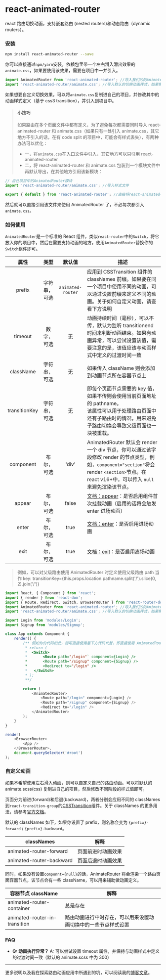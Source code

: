 # react-animated-router

react 路由切换动画，支持嵌套路由 (nested routers)和动态路由（dynamic routers）。

### 安装

```bash
npm install react-animated-router --save
```

你可以直接通过`npm/yarn`安装，依赖包里带一个左右滑入滑出效果的`animate.css`，如果要使用该效果，需要在项目中一并引入。

```javascript
import AnimatedRouter from 'react-animated-router'; //导入我们的的AnimatedRouter组件
import 'react-animated-router/animate.css'; //导入默认的切换动画样式，如果需要其它切换样式，可以导入自己的动画样式定义文件
```

如果想要自定义切换效果，可以将`animate.css`复制进自己的项目，并修改其中的动画样式定义（基于 css3 transition），并引入到项目中。

> #### 小技巧
>
> 如果路由在多个页面文件中都有定义，为了避免每次都需要同时导入 react-animated-router 和 animate.css（如果只有一处引入 animate.css，其它地方不引入的话，在有 code split 的项目中，可能会有样式丢失），有两种办法可以优化：
>
> *   一，将`animate.css`在入口文件中引入，其它地方可以只引用 react-animated-router
> *   二，将 react-animated-router 和 animate.css 包装到一个模块文件中再默认导出，在其他地方引用该新模块：

```javascript
// 自己项目中的AnimatedRouter模块
import 'react-animated-router/animate.css'; //导入样式文件

export { default } from 'react-animated-router'; //直接将react-animated-route作为默认导出
```

然后就可以直接引用该文件来使用 AnimatedRouter 了，不必每次都引入`animate.css`。

### 如何使用

`AnimatedRouter`是一个标准的 React 组件，类似`react-router`中的`Switch`，将它放入你的项目中，然后在需要支持动画的地方，使用`AnimatedRouter`替换你的`Switch`组件即可。

|     属性      |     类型     |      默认值       | 描述                                                                                                                                                                                            |
| :-----------: | :----------: | :---------------: | ----------------------------------------------------------------------------------------------------------------------------------------------------------------------------------------------- |
|    prefix     | 字符串，可选 | `animated-router` | 应用到 CSSTransition 组件的 classNames 前缀。如果要在同一个项目中使用不同的动画，可以通过设置前缀来定义不同的动画。关于如何自定义动画，请查看下方说明                                           |
|    timeout    |  数字，可选  |        无         | 动画持续时间（毫秒），可以不传，默认为监听 transitionend 时间来判断动画结束。如果有动画异常，可以尝试设置该值，需要注意的是，该值应该与动画样式中定义的过渡时间一致                             |
|   className   | 字符串，可选 |        无         | 如果传入 className 则会添加到动画节点所在容器节点上                                                                                                                                             |
| transitionKey | 字符串，可选 |        无         | 即每个页面节点需要的 key 值，如果不传则会使用当前页面地址的 pathname。<br/>该属性可以用于处理路由页面中还有子路由时的情况，用来避免子路由切换会导致父级页面也一块被重载。                       |
|   component   |  布尔，可选  |       'div'       | AnimatedRouter 默认会 render 一个 div 节点，你可以通过该字段修改 render 的节点类型，例如，`component="section"`将会 render `<section>`节点。在 react v16+中，可以传入 `null` 来避免渲染该节点。 |
|    appear     |  布尔，可选  |       false       | [文档：appear](http://reactcommunity.org/react-transition-group/transition-group#TransitionGroup-prop-appear)：是否启用组件首次挂载动画（启用的话将会触发 enter 进场动画）                      |
|     enter     |  布尔，可选  |       true        | [文档：enter](http://reactcommunity.org/react-transition-group/transition-group#TransitionGroup-prop-enter)：是否启用进场动画                                                                   |
|     exit      |  布尔，可选  |       true        | [文档：exit](http://reactcommunity.org/react-transition-group/transition-group#TransitionGroup-prop-exit)：是否启用离场动画                                                                     |

> 例如，可以对父级路由使用 AnimatedRouter 时定义使用父级路由 path 当作 key:
> transitionKey={this.props.location.pathname.split('/').slice(0, 2).join('/')}

```javascript
import React, { Component } from 'react';
import { render } from 'react-dom';
import { Route, Redirect, Switch, BrowserRouter } from 'react-router-dom';
import AnimatedRouter from 'react-animated-router'; //导入我们的的AnimatedRouter组件
import 'react-animated-router/animate.css'; //导入默认的切换动画样式，如果需要其它切换样式，可以导入自己的动画样式定义文件

import Login from 'modules/Login';
import Signup from 'modules/Signup';

class App extends Component {
    render() {
        /** 假如你的代码如此，则可直接使用最下方代码代替，即直接使用 AnimatedRouter 替换掉Switch
         * return (
         *  <Switch>
         *       <Route path="/login"` component={Login} />
         *       <Route path="/signup" component={Signup} />
         *       <Redirect to="/login" />
         *   </Switch>
         * );
         **/

        return (
            <AnimatedRouter>
                <Route path="/login" component={Login} />
                <Route path="/signup" component={Signup} />
                <Redirect to="/login" />
            </AnimatedRouter>
        );
    }
}

render(
    <BrowserRouter>
        <App />
    </BrowserRouter>,
    document.querySelector('#root')
);
```

### 自定义动画

如果不希望使用左右滑入动画，则可以自定义自己的路由动画。可以将默认的 animate.scss(css) 复制进自己的项目，然后修改不同阶段的样式值即可。

页面分为前进(forward)和后退(backward)，两者分别会应用不同的 classNames 到`react-transition-group`的[CSSTransition](http://reactcommunity.org/react-transition-group/css-transition)组件。关于 classNames 的更多用法，请参考[官方文档](http://reactcommunity.org/react-transition-group/css-transition)。

默认的 classNames 如下，如果你设置了 prefix，则名称会变为 `{prefix}-forward` / `{prefix}-backward`。

| classNames               | 解释               |
| ------------------------ | ------------------ |
| animated-router-forward  | 页面前进时动画效果 |
| animated-router-backward | 页面后退时动画效果 |

同时，如果没有设置`componnt={null}`的话，AnimateRouter 将会渲染一个路由页面容器节点，该节点会有一些 className，可以用来辅助做动画定义。

| 容器节点 className            | 解释                                                           |
| ----------------------------- | -------------------------------------------------------------- |
| animated-router-container     | 总是存在                                                       |
| animated-router-in-transition | 路由动画进行中时存在，可以用来设置动画切换中的一些节点样式设置 |

### FAQ

*   **Q: 动画执行异常？**
    A: 可以尝试设置 timeout 属性，并保持与动画样式中定义的过渡时间一致（默认的 animate.scss 中为 300）

---

更多说明以及我在探索路由动画应用中所遇到的坑，可以阅读我的[博客文章](http://www.qiqiboy.com/post/111)。
